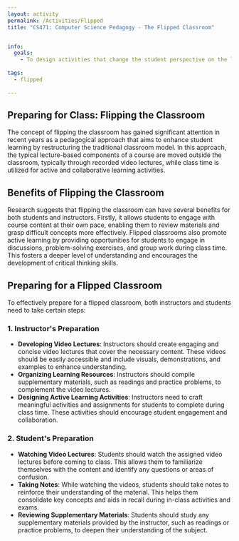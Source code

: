```yaml
---
layout: activity
permalink: /Activities/Flipped
title: "CS471: Computer Science Pedagogy - The Flipped Classroom"


info:
  goals: 
    - To design activities that change the student perspective on the learning process by inverting classroom and out-of-school responsibilities
        
tags:
  - flipped
  
---
```


## Preparing for Class: Flipping the Classroom

The concept of flipping the classroom has gained significant attention in recent years as a pedagogical approach that aims to enhance student learning by restructuring the traditional classroom model. In this approach, the typical lecture-based components of a course are moved outside the classroom, typically through recorded video lectures, while class time is utilized for active and collaborative learning activities.

## Benefits of Flipping the Classroom

Research suggests that flipping the classroom can have several benefits for both students and instructors. Firstly, it allows students to engage with course content at their own pace, enabling them to review materials and grasp difficult concepts more effectively. Flipped classrooms also promote active learning by providing opportunities for students to engage in discussions, problem-solving exercises, and group work during class time. This fosters a deeper level of understanding and encourages the development of critical thinking skills.

## Preparing for a Flipped Classroom

To effectively prepare for a flipped classroom, both instructors and students need to take certain steps:

### 1. Instructor's Preparation
- **Developing Video Lectures**: Instructors should create engaging and concise video lectures that cover the necessary content. These videos should be easily accessible and include visuals, demonstrations, and examples to enhance understanding.
- **Organizing Learning Resources**: Instructors should compile supplementary materials, such as readings and practice problems, to complement the video lectures.
- **Designing Active Learning Activities**: Instructors need to craft meaningful activities and assignments for students to complete during class time. These activities should encourage student engagement and collaboration.

### 2. Student's Preparation
- **Watching Video Lectures**: Students should watch the assigned video lectures before coming to class. This allows them to familiarize themselves with the content and identify any questions or areas of confusion.
- **Taking Notes**: While watching the videos, students should take notes to reinforce their understanding of the material. This helps them consolidate key concepts and aids in recall during in-class activities and exams.
- **Reviewing Supplementary Materials**: Students should study any supplementary materials provided by the instructor, such as readings or practice problems, to deepen their understanding of the subject.
